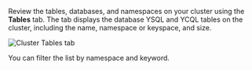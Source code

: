 <!---
title: Cluster tables
linkTitle: Cluster tables
description: Cluster Tables tab
headcontent:
image: /images/section_icons/deploy/enterprise.png
menu:
  latest:
    identifier: cluster-tables
    parent: cloud-monitor
    weight: 400
isTocNested: true
showAsideToc: true
--->

Review the tables, databases, and namespaces on your cluster using the **Tables** tab. The tab displays the database YSQL and YCQL tables on the cluster, including the name, namespace or keyspace, and size.

![Cluster Tables tab](/images/yb-cloud/cloud-clusters-tables.png)

You can filter the list by namespace and keyword.
